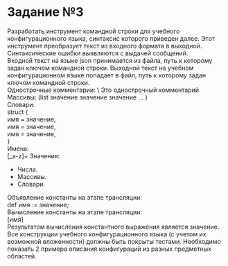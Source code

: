 # Задание №3
Разработать инструмент командной строки для учебного конфигурационного языка, синтаксис которого приведен далее. Этот инструмент преобразует текст из входного формата в выходной. Синтаксические ошибки выявляются с выдачей сообщений.  
Входной текст на языке json принимается из файла, путь к которому задан ключом командной строки. Выходной текст на учебном конфигурационном языке попадает в файл, путь к которому задан ключом командной строки.  
Однострочные комментарии:
 \ Это однострочный комментарий  
Массивы:
 (list значение значение значение ... )  
Словари:  
 struct {  
    имя = значение,  
    имя = значение,  
    имя = значение,  
    }  
Имена:  
 [_a-z]+
Значения:  
* Числа.
* Массивы.
* Словари.  

Объявление константы на этапе трансляции:  
 def имя := значение;  
Вычисление константы на этапе трансляции:  
 [имя]  
Результатом вычисления константного выражения является значение.  
Все конструкции учебного конфигурационного языка (с учетом их возможной вложенности) должны быть покрыты тестами. Необходимо показать 2 примера описания конфигураций из разных предметных областей.